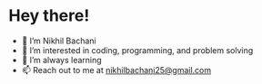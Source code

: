 # Hey there!
- 👋 I’m Nikhil Bachani
- 👀 I’m interested in coding, programming, and problem solving
- 🌱 I’m always learning
- 📫 Reach out to me at nikhilbachani25@gmail.com

<!---
nikhilbachani/nikhilbachani is a ✨ special ✨ repository because its `README.md` (this file) appears on your GitHub profile.
You can click the Preview link to take a look at your changes.
--->
